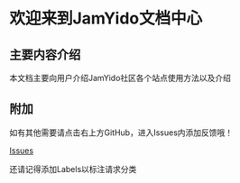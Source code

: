# 欢迎来到JamYido文档中心

## 主要内容介绍

本文档主要向用户介绍JamYido社区各个站点使用方法以及介绍

## 附加

如有其他需要请点击右上方GitHub，进入Issues内添加反馈哦！

[Issues](https://github.com/HuYihe2008/JamYido-docs/issues)

还请记得添加Labels以标注请求分类
